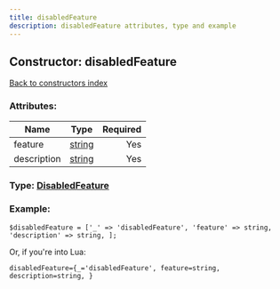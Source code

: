 ```yaml
---
title: disabledFeature
description: disabledFeature attributes, type and example
---
```

## Constructor: disabledFeature  
[Back to constructors index](index.md)



### Attributes:

| Name     |    Type       | Required |
|----------|:-------------:|---------:|
|feature|[string](../types/string.md) | Yes|
|description|[string](../types/string.md) | Yes|



### Type: [DisabledFeature](../types/DisabledFeature.md)


### Example:

```
$disabledFeature = ['_' => 'disabledFeature', 'feature' => string, 'description' => string, ];
```  

Or, if you're into Lua:  


```
disabledFeature={_='disabledFeature', feature=string, description=string, }

```


